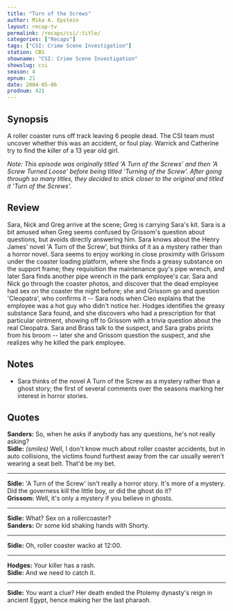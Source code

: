 ```yaml
---
title: "Turn of the Screws"
author: Mika A. Epstein
layout: recap-tv
permalink: /recaps/csi/:title/
categories: ["Recaps"]
tags: ["CSI: Crime Scene Investigation"]
station: CBS
showname: "CSI: Crime Scene Investigation"
showslug: csi
season: 4  
epnum: 21
date: 2004-05-06
prodnum: 421  
---
```


## Synopsis

A roller coaster runs off track leaving 6 people dead. The CSI team must uncover whether this was an accident, or foul play. Warrick and Catherine try to find the killer of a 13 year old girl.

_Note: This episode was originally titled 'A Turn of the Screws' and then 'A Screw Turned Loose' before being titled 'Turning of the Screw'. After going through so many titles, they decided to stick closer to the original and titled it 'Turn of the Screws'._

## Review

Sara, Nick and Greg arrive at the scene; Greg is carrying Sara's kit. Sara is a bit amused when Greg seems confused by Grissom's question about questions, but avoids directly answering him. Sara knows about the Henry James' novel 'A Turn of the Screw', but thinks of it as a mystery rather than a horror novel. Sara seems to enjoy working in close proximity with Grissom under the coaster loading platform, where she finds a greasy substance on the support frame; they requisition the maintenance guy's pipe wrench, and later Sara finds another pipe wrench in the park employee's car. Sara and Nick go through the coaster photos, and discover that the dead employee had sex on the coaster the night before; she and Grissom go and question 'Cleopatra', who confirms it -- Sara nods when Cleo explains that the employee was a hot guy who didn't notice her. Hodges identifies the greasy substance Sara found, and she discovers who had a prescription for that particular ointment, showing off to Grissom with a trivia question about the real Cleopatra. Sara and Brass talk to the suspect, and Sara grabs prints from his broom -- later she and Grissom question the suspect, and she realizes why he killed the park employee.

## Notes

* Sara thinks of the novel A Turn of the Screw as a mystery rather than a ghost story; the first of several comments over the seasons marking her interest in horror stories.

## Quotes

**Sanders:** So, when he asks if anybody has any questions, he's not really asking?  
**Sidle:** _(smiles)_ Well, I don't know much about roller coaster accidents, but in auto collisions, the victims found furthest away from the car usually weren't wearing a seat belt. That'd be my bet.  

- - -

**Sidle:** 'A Turn of the Screw' isn't really a horror story. It's more of a mystery. Did the governess kill the little boy, or did the ghost do it?  
**Grissom:** Well, it's only a mystery if you believe in ghosts.  

- - -

**Sidle:** What? Sex on a rollercoaster?  
**Sanders:** Or some kid shaking hands with Shorty.  

- - -

**Sidle:** Oh, roller coaster wacko at 12:00.

- - -

**Hodges:** Your killer has a rash.  
**Sidle:** And we need to catch it.  

- - -

**Sidle:** You want a clue? Her death ended the Ptolemy dynasty's reign in ancient Egypt, hence making her the last pharaoh.
